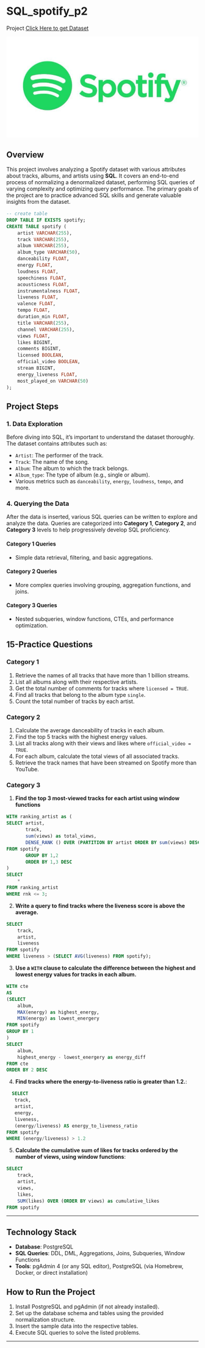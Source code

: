 # SQL_spotify_p2

Project 
[Click Here to get Dataset](https://www.kaggle.com/datasets/sanjanchaudhari/spotify-dataset)

![Spotify Project Preview](https://github.com/Girishkumar837/SQL_spotify_p2/blob/main/spotify_2.jpeg?raw=true)

## Overview
This project involves analyzing a Spotify dataset with various attributes about tracks, albums, and artists using **SQL**. It covers an end-to-end process of normalizing a denormalized dataset, performing SQL queries of varying complexity and optimizing query performance. The primary goals of the project are to practice advanced SQL skills and generate valuable insights from the dataset.

```sql
-- create table
DROP TABLE IF EXISTS spotify;
CREATE TABLE spotify (
    artist VARCHAR(255),
    track VARCHAR(255),
    album VARCHAR(255),
    album_type VARCHAR(50),
    danceability FLOAT,
    energy FLOAT,
    loudness FLOAT,
    speechiness FLOAT,
    acousticness FLOAT,
    instrumentalness FLOAT,
    liveness FLOAT,
    valence FLOAT,
    tempo FLOAT,
    duration_min FLOAT,
    title VARCHAR(255),
    channel VARCHAR(255),
    views FLOAT,
    likes BIGINT,
    comments BIGINT,
    licensed BOOLEAN,
    official_video BOOLEAN,
    stream BIGINT,
    energy_liveness FLOAT,
    most_played_on VARCHAR(50)
);
```
## Project Steps

### 1. Data Exploration
Before diving into SQL, it’s important to understand the dataset thoroughly. The dataset contains attributes such as:
- `Artist`: The performer of the track.
- `Track`: The name of the song.
- `Album`: The album to which the track belongs.
- `Album_type`: The type of album (e.g., single or album).
- Various metrics such as `danceability`, `energy`, `loudness`, `tempo`, and more.

### 4. Querying the Data
After the data is inserted, various SQL queries can be written to explore and analyze the data. Queries are categorized into **Category 1**, **Category 2**, and **Category 3** levels to help progressively develop SQL proficiency.

#### Category 1 Queries
- Simple data retrieval, filtering, and basic aggregations.
  
#### Category 2 Queries
- More complex queries involving grouping, aggregation functions, and joins.
  
#### Category 3 Queries
- Nested subqueries, window functions, CTEs, and performance optimization.

## 15-Practice Questions

### Category 1 
1. Retrieve the names of all tracks that have more than 1 billion streams.
2. List all albums along with their respective artists.
3. Get the total number of comments for tracks where `licensed = TRUE`.
4. Find all tracks that belong to the album type `single`.
5. Count the total number of tracks by each artist.

### Category 2
1. Calculate the average danceability of tracks in each album.
2. Find the top 5 tracks with the highest energy values.
3. List all tracks along with their views and likes where `official_video = TRUE`.
4. For each album, calculate the total views of all associated tracks.
5. Retrieve the track names that have been streamed on Spotify more than YouTube.

### Category 3
1. **Find the top 3 most-viewed tracks for each artist using window functions**
```sql
WITH ranking_artist as (
SELECT artist,
	   track,
	   sum(views) as total_views,
	   DENSE_RANK () OVER (PARTITION BY artist ORDER BY sum(views) DESC) as rnk 
FROM spotify
	   GROUP BY 1,2
	   ORDER BY 1,3 DESC
)
SELECT 
	*
FROM ranking_artist
WHERE rnk <= 3;
```

2. **Write a query to find tracks where the liveness score is above the average.**
```sql
SELECT 
	track,
	artist,
	liveness
FROM spotify
WHERE liveness > (SELECT AVG(liveness) FROM spotify);
```
3. **Use a `WITH` clause to calculate the difference between the highest and lowest energy values for tracks in each album.**
```sql
WITH cte
AS
(SELECT 
	album,
	MAX(energy) as highest_energy,
	MIN(energy) as lowest_energery
FROM spotify
GROUP BY 1
)
SELECT 
	album,
	highest_energy - lowest_energery as energy_diff
FROM cte
ORDER BY 2 DESC
```
   
4. **Find tracks where the energy-to-liveness ratio is greater than 1.2.**:
 ```sql
   SELECT 
	track,
	artist,
	energy,
	liveness,
	(energy/liveness) AS energy_to_liveness_ratio
FROM spotify 
WHERE (energy/liveness) > 1.2
```

5. **Calculate the cumulative sum of likes for tracks ordered by the number of views, using window functions**:
```sql
SELECT
	track,
	artist,
	views,
	likes,
	SUM(likes) OVER (ORDER BY views) as cumulative_likes
FROM spotify
```
---
      
## Technology Stack
- **Database**: PostgreSQL
- **SQL Queries**: DDL, DML, Aggregations, Joins, Subqueries, Window Functions
- **Tools**: pgAdmin 4 (or any SQL editor), PostgreSQL (via Homebrew, Docker, or direct installation)

## How to Run the Project
1. Install PostgreSQL and pgAdmin (if not already installed).
2. Set up the database schema and tables using the provided normalization structure.
3. Insert the sample data into the respective tables.
4. Execute SQL queries to solve the listed problems.

---


